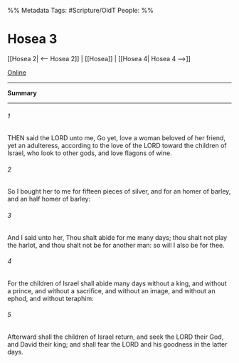 

%% Metadata
Tags: #Scripture/OldT
People: 
%%
# Hosea 3
[[Hosea 2| <-- Hosea 2]] | [[Hosea]] | [[Hosea 4| Hosea 4 -->]]

[Online](https://churchofjesuschrist.org/study/scriptures/ot/hosea/3?lang=eng)

---
__Summary__



---

###### 1
THEN said the LORD unto me, Go yet, love a woman beloved of her friend, yet an adulteress, according to the love of the LORD toward the children of Israel, who look to other gods, and love flagons of wine.
###### 2
So I bought her to me for fifteen pieces of silver, and for an homer of barley, and an half homer of barley:
###### 3
And I said unto her, Thou shalt abide for me many days; thou shalt not play the harlot, and thou shalt not be for another man: so will I also be for thee.
###### 4
For the children of Israel shall abide many days without a king, and without a prince, and without a sacrifice, and without an image, and without an ephod, and without teraphim:
###### 5
Afterward shall the children of Israel return, and seek the LORD their God, and David their king; and shall fear the LORD and his goodness in the latter days.



